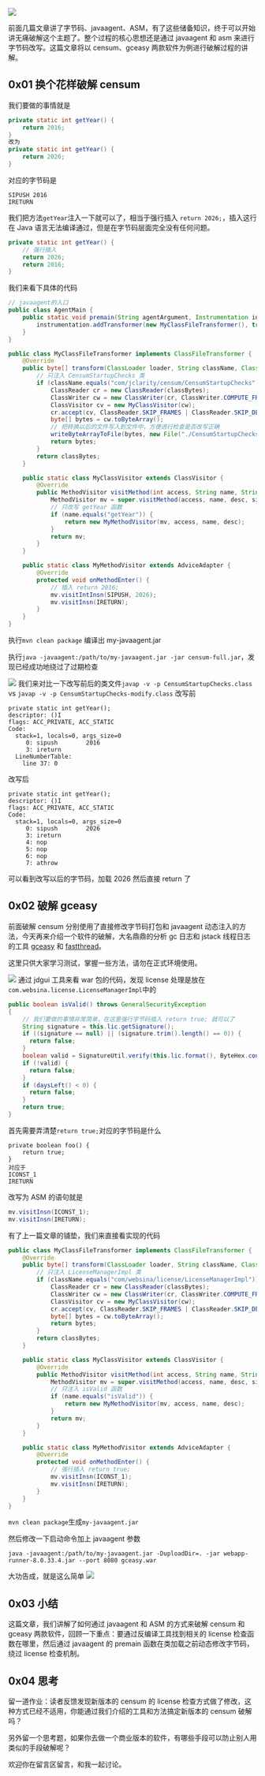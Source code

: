 ![](https://user-gold-cdn.xitu.io/2019/1/18/1685f13c440839dd?w=959&h=259&f=jpeg&s=180028)

前面几篇文章讲了字节码、javaagent、ASM，有了这些储备知识，终于可以开始讲无痛破解这个主题了。整个过程的核心思想还是通过 javaagent 和 asm 来进行字节码改写。这篇文章将以 censum、gceasy 两款软件为例进行破解过程的讲解。

## 0x01 换个花样破解 censum

我们要做的事情就是
```java
private static int getYear() {
    return 2016;
}
改为
private static int getYear() {
    return 2026;
}
```

对应的字节码是
```
SIPUSH 2016
IRETURN
```
我们把方法`getYear`注入一下就可以了，相当于强行插入 `return 2026;`，插入这行在 Java 语言无法编译通过，但是在字节码层面完全没有任何问题。

```java
private static int getYear() {
    // 强行插入 
    return 2026;
    return 2016;
}
```

我们来看下具体的代码
```java
// javaagent的入口
public class AgentMain {
    public static void premain(String agentArgument, Instrumentation instrumentation) throws Exception {
        instrumentation.addTransformer(new MyClassFileTransformer(), true);
    }
}

public class MyClassFileTransformer implements ClassFileTransformer {
    @Override
    public byte[] transform(ClassLoader loader, String className, Class<?> classBeingRedefined, ProtectionDomain protectionDomain, byte[] classBytes) throws IllegalClassFormatException {
        // 只注入 CensumStartupChecks 类
        if (className.equals("com/jclarity/censum/CensumStartupChecks")) {
            ClassReader cr = new ClassReader(classBytes);
            ClassWriter cw = new ClassWriter(cr, ClassWriter.COMPUTE_FRAMES);
            ClassVisitor cv = new MyClassVisitor(cw);
            cr.accept(cv, ClassReader.SKIP_FRAMES | ClassReader.SKIP_DEBUG);
            byte[] bytes = cw.toByteArray();
            // 把转换以后的文件写入到文件中，方便进行检查是否改写正确  
            writeByteArrayToFile(bytes, new File("./CensumStartupChecks-modify.class"));
            return bytes;
        }
        return classBytes;
    }

    public static class MyClassVisitor extends ClassVisitor {
        @Override
        public MethodVisitor visitMethod(int access, String name, String desc, String signature, String[] exceptions) {
            MethodVisitor mv = super.visitMethod(access, name, desc, signature, exceptions);
            // 只改写 getYear 函数
            if (name.equals("getYear")) {
                return new MyMethodVisitor(mv, access, name, desc);
            }
            return mv;
        }
    }

    public static class MyMethodVisitor extends AdviceAdapter {
        @Override
        protected void onMethodEnter() {
            // 插入 return 2016;
            mv.visitIntInsn(SIPUSH, 2026);
            mv.visitInsn(IRETURN);
        }
    }
}

```
执行`mvn clean package` 编译出 my-javaagent.jar

执行`java -javaagent:/path/to/my-javaagent.jar -jar censum-full.jar`，发现已经成功地绕过了过期检查

![](https://user-gold-cdn.xitu.io/2019/1/2/1680ee72e18f2303?w=1280&h=750&f=jpeg&s=82405)
我们来对比一下改写前后的类文件`javap -v -p CensumStartupChecks.class` vs 
`javap -v -p CensumStartupChecks-modify.class`
改写前
```
private static int getYear();
descriptor: ()I
flags: ACC_PRIVATE, ACC_STATIC
Code:
  stack=1, locals=0, args_size=0
     0: sipush        2016
     3: ireturn
  LineNumberTable:
    line 37: 0
```
改写后
```
private static int getYear();
descriptor: ()I
flags: ACC_PRIVATE, ACC_STATIC
Code:
  stack=1, locals=0, args_size=0
     0: sipush        2026
     3: ireturn
     4: nop
     5: nop
     6: nop
     7: athrow
```
可以看到改写以后的字节码，加载 2026 然后直接 return 了

## 0x02 破解 gceasy
前面破解 censum 分别使用了直接修改字节码打包和 javaagent 动态注入的方法，今天再来介绍一个软件的破解，大名鼎鼎的分析 gc 日志和 jstack 线程日志的工具 [gceasy](http://gceasy.io/) 和 [fastthread](http://fastthread.io/)。

这里只供大家学习测试，掌握一些方法，请勿在正式环境使用。

![](https://user-gold-cdn.xitu.io/2019/1/10/168357513a7b3890?w=946&h=540&f=jpeg&s=52190)
通过 jdgui 工具来看 war 包的代码，发现 license 处理是放在 `com.websina.license.LicenseManagerImpl`中的

```java
public boolean isValid() throws GeneralSecurityException
{
    // 我们要做的事情非常简单，在这里强行字节码插入 return true; 就可以了
    String signature = this.lic.getSignature();
    if ((signature == null) || (signature.trim().length() == 0)) {
      return false;
    }
    boolean valid = SignatureUtil.verify(this.lic.format(), ByteHex.convert(signature), this.key);
    if (!valid) {
      return false;
    }
    if (daysLeft() < 0) {
      return false;
    }
    return true;
}
```

首先需要弄清楚`return true;`对应的字节码是什么

```
private boolean foo() {
    return true;
}
对应于
ICONST_1
IRETURN
```
改写为 ASM 的语句就是
```java
mv.visitInsn(ICONST_1);
mv.visitInsn(IRETURN);
```
有了上一篇文章的铺垫，我们来直接看实现的代码

```java
public class MyClassFileTransformer implements ClassFileTransformer {
    @Override
    public byte[] transform(ClassLoader loader, String className, Class<?> classBeingRedefined, ProtectionDomain protectionDomain, byte[] classBytes) throws IllegalClassFormatException {
        // 只注入 LicenseManagerImpl 类
        if (className.equals("com/websina/license/LicenseManagerImpl")) {
            ClassReader cr = new ClassReader(classBytes);
            ClassWriter cw = new ClassWriter(cr, ClassWriter.COMPUTE_FRAMES);
            ClassVisitor cv = new MyClassVisitor(cw);
            cr.accept(cv, ClassReader.SKIP_FRAMES | ClassReader.SKIP_DEBUG);
            byte[] bytes = cw.toByteArray();
            return bytes;
        }
        return classBytes;
    }

    public static class MyClassVisitor extends ClassVisitor {
        @Override
        public MethodVisitor visitMethod(int access, String name, String desc, String signature, String[] exceptions) {
            MethodVisitor mv = super.visitMethod(access, name, desc, signature, exceptions);
            // 只注入 isValid 函数
            if (name.equals("isValid")) {
                return new MyMethodVisitor(mv, access, name, desc);
            }
            return mv;
        }
    }

    public static class MyMethodVisitor extends AdviceAdapter {
        @Override
        protected void onMethodEnter() {
            // 强行插入 return true;
            mv.visitInsn(ICONST_1);
            mv.visitInsn(IRETURN);
        }
    }
}
```

`mvn clean package`生成`my-javaagent.jar`

然后修改一下启动命令加上 javaagent 参数

`java -javaagent:/path/to/my-javaagent.jar -DuploadDir=. -jar webapp-runner-8.0.33.4.jar --port 8080 gceasy.war`

大功告成，就是这么简单
![](https://user-gold-cdn.xitu.io/2019/1/10/168357513a819655?w=1209&h=519&f=jpeg&s=122602)

## 0x03 小结
这篇文章，我们讲解了如何通过 javaagent 和 ASM 的方式来破解 censum 和 gceasy 两款软件，回顾一下重点：要通过反编译工具找到相关的 license 检查函数在哪里，然后通过 javaagent 的 premain 函数在类加载之前动态修改字节码，绕过 license 检查机制。

## 0x04 思考

留一道作业：读者反馈发现新版本的 censum 的 license 检查方式做了修改，这种方式已经不适用，你能通过我们介绍的工具和方法搞定新版本的 censum 破解吗？

另外留一个思考题，如果你去做一个商业版本的软件，有哪些手段可以防止别人用类似的手段破解呢？

欢迎你在留言区留言，和我一起讨论。
